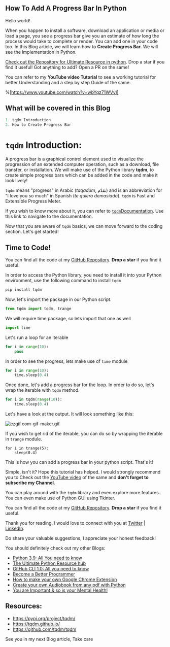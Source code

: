 ## How To Add A Progress Bar In Python

Hello world!

When you happen to install a software, download an application or media or load a page, you see a progress bar give you an estimate of how long the process would take to complete or render. You can add one in your code too. In this Blog article, we will learn how to **Create Progress Bar.** We will see the implementation in Python.

[Check out the Repository for Ultimate Resource in python](https://github.com/ayushi7rawat/Ultimate-Python-Resource-Hub). Drop a star if you find it useful! Got anything to add? Open a PR on the same!

You can refer to my **YouTube video Tutorial** to see a working tutorial for better Understanding and a step by step Guide of the same. 

%[https://www.youtube.com/watch?v=wbYqz71WVvI]

## What will be covered in this Blog

```python
1. tqdm Introduction
2. How to Create Progress Bar
```

# `tqdm` Introduction:

A progress bar is a graphical control element used to visualize the progression of an extended computer operation, such as a download, file transfer, or installation. We will make use of the Python library **tqdm**, to create simple progress bars which can be added in the code and make it look lively!

`tqdm` means "progress" in Arabic (*taqadum*, تقدّم) and is an abbreviation for "I love you so much" in Spanish (*te quiero demasiado*).  `tqdm` is Fast and Extensible Progress Meter.

If you wish to know more about it, you can refer to [`tqdm`Documentation](https://github.com/tqdm/tqdm). Use this link to navigate to the documentation.

Now that you are aware of `tqdm`  basics, we can move forward to the coding section. Let's get started!

## Time to Code!

You can find all the code at my [GitHub Repository](https://github.com/ayushi7rawat/Youtube-Projects/tree/master/create%20progress%20bar). **Drop a star** if you find it useful.



In order to access the Python library, you need to install it into your Python environment, use the following command to install `tqdm` 

```python
pip install tqdm
```

Now, let's import the package in our Python script.

```python
from tqdm import tqdm, trange
```

We will require time package, so lets import that one as well

```python
import time
```

Let's run a loop for an iterable

```python
for i in range(10):
    pass
```

In order to see the progress, lets make use of `time` module

```python
for i in range(10):
    time.sleep(0.4)
```

Once done, let's add a progress bar for the loop. In order to do so, let's wrap the iterable with `tqdm` method.

```python
for i in tqdm(range(10)):
    time.sleep(0.4)
```

Let's have a look at the output. It will look something like this:

![ezgif.com-gif-maker.gif](https://cdn.hashnode.com/res/hashnode/image/upload/v1605924026724/2xM1w9uPi.gif)

If you wish to get rid of the iterable, you can do so by wrapping the iterable in `trange` module.

```
for i in trange(5):
    sleep(0.4)
```

This is how you can add a progress bar in your python script. That's it! 

Simple, isn't it? Hope this tutorial has helped. I would strongly recommend you to Check out the [YouTube video](https://www.youtube.com/watch?v=wbYqz71WVvI) of the same and **don't forget to subscribe my Channel**.

You can play around with the `tqdm` library and even explore more features. You can even make use of Python GUI using Tkinter.

You can find all the code at my [GitHub Repository](https://github.com/ayushi7rawat/Youtube-Projects/tree/master/create%20progress%20bar). **Drop a star** if you find it useful.

Thank you for reading, I would love to connect with you at [Twitter](https://twitter.com/ayushi7rawat) | [LinkedIn](https://www.linkedin.com/in/ayushi7rawat/).

Do share your valuable suggestions, I appreciate your honest feedback!

You should definitely check out my other Blogs:

- [Python 3.9: All You need to know](https://ayushirawat.com/python-39-all-you-need-to-know)
- [The Ultimate Python Resource hub](https://ayushirawat.com/the-ultimate-python-resource-hub)
- [GitHub CLI 1.0: All you need to know](https://ayushirawat.com/github-cli-10-all-you-need-to-know)
- [Become a Better Programmer](https://ayushirawat.com/become-a-better-programmer)
- [How to make your own Google Chrome Extension](https://ayushirawat.com/how-to-make-your-own-google-chrome-extension-1)
- [Create your own Audiobook from any pdf with Python](https://ayushirawat.com/create-your-own-audiobook-from-any-pdf-with-python)
- [You are Important & so is your Mental Health!](https://ayushirawat.com/you-are-important-and-so-is-your-mental-health)

## Resources:

- https://pypi.org/project/tqdm/
- https://tqdm.github.io/
- https://github.com/tqdm/tqdm

See you in my next Blog article, Take care
